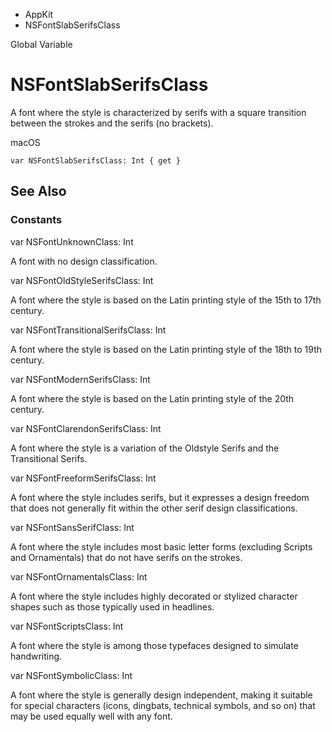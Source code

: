 

- AppKit
-  NSFontSlabSerifsClass 

Global Variable

# NSFontSlabSerifsClass

A font where the style is characterized by serifs with a square transition between the strokes and the serifs (no brackets).

macOS

``` source
var NSFontSlabSerifsClass: Int { get }
```

## See Also

### Constants

var NSFontUnknownClass: Int

A font with no design classification.

var NSFontOldStyleSerifsClass: Int

A font where the style is based on the Latin printing style of the 15th to 17th century.

var NSFontTransitionalSerifsClass: Int

A font where the style is based on the Latin printing style of the 18th to 19th century.

var NSFontModernSerifsClass: Int

A font where the style is based on the Latin printing style of the 20th century.

var NSFontClarendonSerifsClass: Int

A font where the style is a variation of the Oldstyle Serifs and the Transitional Serifs.

var NSFontFreeformSerifsClass: Int

A font where the style includes serifs, but it expresses a design freedom that does not generally fit within the other serif design classifications.

var NSFontSansSerifClass: Int

A font where the style includes most basic letter forms (excluding Scripts and Ornamentals) that do not have serifs on the strokes.

var NSFontOrnamentalsClass: Int

A font where the style includes highly decorated or stylized character shapes such as those typically used in headlines.

var NSFontScriptsClass: Int

A font where the style is among those typefaces designed to simulate handwriting.

var NSFontSymbolicClass: Int

A font where the style is generally design independent, making it suitable for special characters (icons, dingbats, technical symbols, and so on) that may be used equally well with any font.

